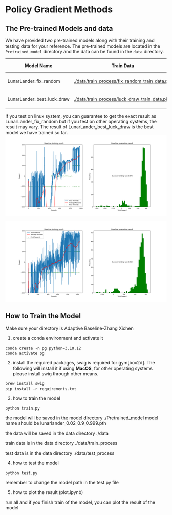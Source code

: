 # Policy Gradient Methods
## The Pre-trained Models and data
We have provided two pre-trained models along with their training and testing data for your reference. The pre-trained models are located in the `Pretrained_model` directory and the data can be found in the `data` directory.

| Model Name | Train Data | Train Target | Test Data | Test Accuracy |
|------------|------------|--------------|-----------|-------------|
| LunarLander_fix_random | [./data/train_process/fix_random_train_data.pkl](./data/train_process/fix_random_train_data.pkl) | Average above 200 | [./data/test_process/fix_random_test_data.pkl](./data/test_process/fix_random_test_data.pkl) | 87% |
| LunarLander_best_luck_draw | [./data/train_process/luck_draw_train_data.pkl](./data/train_process/luck_draw_train_data.pkl) | Average above 200 | [./data/test_process/luck_draw_test_data.pkl](./data/test_process/luck_draw_test_data.pkl) | 92% |

If you test on linux system, you can guarantee to get the exact result as LunarLander_fix_random but if you test on other operating systems, the result may vary. The result of LunarLander_best_luck_draw is the best model we have trained so far.
![LunarLander_fix_random](./demo_img/fix.png)

![LunarLander_best_luck_draw](./demo_img/luck.png)

## How to Train the Model
Make sure your directory is Adaptive Baseline-Zhang Xichen


1. create a conda environment and activate it

```shell
conda create -n pg python=3.10.12
conda activate pg
```

2. install the required packages, swig is required for gym[box2d]. The following will install it if using __MacOS__, for other operating systems please install swig through other means.

```shell
brew install swig
pip install -r requirements.txt
```

3. how to train the model

```shell
python train.py
```

the model will be saved in the model directory ./Pretrained_model model name should be lunarlander_0.02_0.9_0.999.pth

the data will be saved in the data directory ./data

train data is in the data directory ./data/train_process

test data is in the data directory ./data/test_process

4. how to test the model

```shell
python test.py
```

remember to change the model path in the test.py file

5. how to plot the result (plot.ipynb)

run all and if you finish train of the model, you can plot the result of the model
